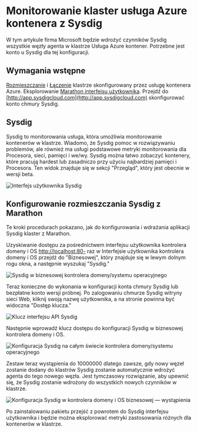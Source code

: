 <properties
   pageTitle="Monitorowanie klaster usługa Azure kontenera z Sysdig | Microsoft Azure"
   description="Monitorowanie klaster usługa Azure kontenera z Sysdig."
   services="container-service"
   documentationCenter=""
   authors="rbitia"
   manager="timlt"
   editor=""
   tags="acs, azure-container-service"
   keywords="Kontenery, kontrolera domeny i OS Azure"/>

<tags
   ms.service="container-service"
   ms.devlang="na"
   ms.topic="get-started-article"
   ms.tgt_pltfrm="na"
   ms.workload="na"
   ms.date="08/08/2016"
   ms.author="t-ribhat"/>

# <a name="monitor-an-azure-container-service-cluster-with-sysdig"></a>Monitorowanie klaster usługa Azure kontenera z Sysdig

W tym artykule firma Microsoft będzie wdrożyć czynników Sysdig wszystkie węzły agenta w klastrze Usługa Azure kontener. Potrzebne jest konto u Sysdig dla tej konfiguracji. 

## <a name="prerequisites"></a>Wymagania wstępne 

[Rozmieszczanie](container-service-deployment.md) i [Łączenie](container-service-connect.md) klastrze skonfigurowany przez usługę kontenera Azure. Eksplorowanie [Marathon interfejsu użytkownika](container-service-mesos-marathon-ui.md). Przejdź do [http://app.sysdigcloud.com](http://app.sysdigcloud.com) skonfigurować konto chmury Sysdig. 

## <a name="sysdig"></a>Sysdig

Sysdig to monitorowania usługa, która umożliwia monitorowanie kontenerów w klastrze. Wiadomo, że Sysdig pomoc w rozwiązywaniu problemów, ale również ma usługi podstawowe metryki monitorowania dla Procesora, sieci, pamięci i we/wy. Sysdig można łatwo zobaczyć kontenery, które pracują hardest lub zasadniczo przy użyciu najbardziej pamięci i Procesora. Ten widok znajduje się w sekcji "Przegląd", który jest obecnie w wersji beta. 

![Interfejs użytkownika Sysdig](./media/container-service-monitoring-sysdig/sysdig6.png) 

## <a name="configure-a-sysdig-deployment-with-marathon"></a>Konfigurowanie rozmieszczania Sysdig z Marathon

Te kroki procedurach pokazano, jak do konfigurowania i wdrażania aplikacji Sysdig klaster z Marathon. 

Uzyskiwanie dostępu za pośrednictwem interfejsu użytkownika kontrolera domeny i OS [http://localhost:80-](http://localhost:80/) raz w Interfejsie użytkownika kontrolera domeny i OS przejdź do "Biznesowej", który znajduje się w lewym dolnym rogu okna, a następnie wyszukaj "Sysdig."

![Sysdig w biznesowej kontrolera domeny/systemu operacyjnego](./media/container-service-monitoring-sysdig/sysdig1.png)

Teraz konieczne do wykonania w konfiguracji konta chmury Sysdig lub bezpłatne konto wersji próbnej. Po zalogowaniu chmurze Sysdig witryny sieci Web, kliknij swoją nazwę użytkownika, a na stronie powinna być widoczna "Dostęp klucza." 

![Klucz interfejsu API Sysdig](./media/container-service-monitoring-sysdig/sysdig2.png) 

Następnie wprowadź klucz dostępu do konfiguracji Sysdig w biznesowej kontrolera domeny i OS. 

![Konfiguracja Sysdig na całym świecie kontrolera domeny/systemu operacyjnego](./media/container-service-monitoring-sysdig/sysdig3.png)

Zestaw teraz wystąpienia do 10000000 dlatego zawsze, gdy nowy węzeł zostanie dodany do klastrów Sysdig zostanie automatycznie wdrożyć agenta do tego nowego węzła. Jest tymczasowy rozwiązanie, aby upewnić się, że Sysdig zostanie wdrożony do wszystkich nowych czynników w klastrze. 

![Konfiguracja Sysdig w kontrolera domeny i OS biznesowej — wystąpienia](./media/container-service-monitoring-sysdig/sysdig4.png)

Po zainstalowaniu pakietu przejść z powrotem do Sysdig interfejsu użytkownika i będzie można eksplorować metryki zastosowania różnych dla kontenerów w klastrze. 